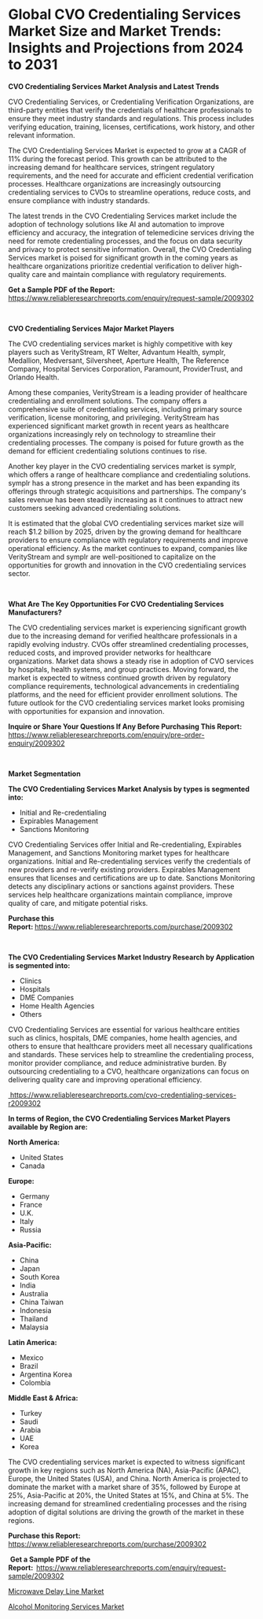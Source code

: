 <p><h1>Global CVO Credentialing Services Market Size and Market Trends: Insights and Projections from 2024 to 2031</h1></p><p><strong>CVO Credentialing Services Market Analysis and Latest Trends</strong></p>
<p><p>CVO Credentialing Services, or Credentialing Verification Organizations, are third-party entities that verify the credentials of healthcare professionals to ensure they meet industry standards and regulations. This process includes verifying education, training, licenses, certifications, work history, and other relevant information.</p><p>The CVO Credentialing Services Market is expected to grow at a CAGR of 11% during the forecast period. This growth can be attributed to the increasing demand for healthcare services, stringent regulatory requirements, and the need for accurate and efficient credential verification processes. Healthcare organizations are increasingly outsourcing credentialing services to CVOs to streamline operations, reduce costs, and ensure compliance with industry standards.</p><p>The latest trends in the CVO Credentialing Services market include the adoption of technology solutions like AI and automation to improve efficiency and accuracy, the integration of telemedicine services driving the need for remote credentialing processes, and the focus on data security and privacy to protect sensitive information. Overall, the CVO Credentialing Services market is poised for significant growth in the coming years as healthcare organizations prioritize credential verification to deliver high-quality care and maintain compliance with regulatory requirements.</p></p>
<p><strong>Get a Sample PDF of the Report:&nbsp;</strong> <a href="https://www.reliableresearchreports.com/enquiry/request-sample/2009302">https://www.reliableresearchreports.com/enquiry/request-sample/2009302</a></p>
<p>&nbsp;</p>
<p><strong>CVO Credentialing Services Major Market Players</strong></p>
<p><p>The CVO credentialing services market is highly competitive with key players such as VerityStream, RT Welter, Advantum Health, symplr, Medallion, Medversant, Silversheet, Aperture Health, The Reference Company, Hospital Services Corporation, Paramount, ProviderTrust, and Orlando Health.</p><p>Among these companies, VerityStream is a leading provider of healthcare credentialing and enrollment solutions. The company offers a comprehensive suite of credentialing services, including primary source verification, license monitoring, and privileging. VerityStream has experienced significant market growth in recent years as healthcare organizations increasingly rely on technology to streamline their credentialing processes. The company is poised for future growth as the demand for efficient credentialing solutions continues to rise.</p><p>Another key player in the CVO credentialing services market is symplr, which offers a range of healthcare compliance and credentialing solutions. symplr has a strong presence in the market and has been expanding its offerings through strategic acquisitions and partnerships. The company's sales revenue has been steadily increasing as it continues to attract new customers seeking advanced credentialing solutions.</p><p>It is estimated that the global CVO credentialing services market size will reach $1.2 billion by 2025, driven by the growing demand for healthcare providers to ensure compliance with regulatory requirements and improve operational efficiency. As the market continues to expand, companies like VerityStream and symplr are well-positioned to capitalize on the opportunities for growth and innovation in the CVO credentialing services sector.</p></p>
<p>&nbsp;</p>
<p><strong>What Are The Key Opportunities For CVO Credentialing Services Manufacturers?</strong></p>
<p><p>The CVO credentialing services market is experiencing significant growth due to the increasing demand for verified healthcare professionals in a rapidly evolving industry. CVOs offer streamlined credentialing processes, reduced costs, and improved provider networks for healthcare organizations. Market data shows a steady rise in adoption of CVO services by hospitals, health systems, and group practices. Moving forward, the market is expected to witness continued growth driven by regulatory compliance requirements, technological advancements in credentialing platforms, and the need for efficient provider enrollment solutions. The future outlook for the CVO credentialing services market looks promising with opportunities for expansion and innovation.</p></p>
<p><strong>Inquire or Share Your Questions If Any Before Purchasing This Report:</strong> <a href="https://www.reliableresearchreports.com/enquiry/pre-order-enquiry/2009302">https://www.reliableresearchreports.com/enquiry/pre-order-enquiry/2009302</a></p>
<p>&nbsp;</p>
<p><strong>Market Segmentation</strong></p>
<p><strong>The CVO Credentialing Services Market Analysis by types is segmented into:</strong></p>
<p><ul><li>Initial and Re-credentialing</li><li>Expirables Management</li><li>Sanctions Monitoring</li></ul></p>
<p><p>CVO Credentialing Services offer Initial and Re-credentialing, Expirables Management, and Sanctions Monitoring market types for healthcare organizations. Initial and Re-credentialing services verify the credentials of new providers and re-verify existing providers. Expirables Management ensures that licenses and certifications are up to date. Sanctions Monitoring detects any disciplinary actions or sanctions against providers. These services help healthcare organizations maintain compliance, improve quality of care, and mitigate potential risks.</p></p>
<p><strong>Purchase this Report:&nbsp;</strong><a href="https://www.reliableresearchreports.com/purchase/2009302">https://www.reliableresearchreports.com/purchase/2009302</a></p>
<p>&nbsp;</p>
<p><strong>The CVO Credentialing Services Market Industry Research by Application is segmented into:</strong></p>
<p><ul><li>Clinics</li><li>Hospitals</li><li>DME Companies</li><li>Home Health Agencies</li><li>Others</li></ul></p>
<p><p>CVO Credentialing Services are essential for various healthcare entities such as clinics, hospitals, DME companies, home health agencies, and others to ensure that healthcare providers meet all necessary qualifications and standards. These services help to streamline the credentialing process, monitor provider compliance, and reduce administrative burden. By outsourcing credentialing to a CVO, healthcare organizations can focus on delivering quality care and improving operational efficiency.</p></p>
<p><a href="https://www.reliableresearchreports.com/cvo-credentialing-services-r2009302">&nbsp;https://www.reliableresearchreports.com/cvo-credentialing-services-r2009302</a></p>
<p><strong>In terms of Region, the CVO Credentialing Services Market Players available by Region are:</strong></p>
<p>
    <p> <strong> North America: </strong>
        <ul>
            <li>United States</li>
            <li>Canada</li>
        </ul>
        </p> 
    <p> <strong> Europe: </strong>
        <ul>
            <li>Germany</li>
            <li>France</li>
            <li>U.K.</li>
            <li>Italy</li>
            <li>Russia</li>
        </ul>
        </p> 
    <p> <strong> Asia-Pacific: </strong>
        <ul>
            <li>China</li>
            <li>Japan</li>
            <li>South Korea</li>
            <li>India</li>
            <li>Australia</li>
            <li>China Taiwan</li>
            <li>Indonesia</li>
            <li>Thailand</li>
            <li>Malaysia</li>
        </ul>
        </p> 
    <p> <strong> Latin America: </strong>
        <ul>
            <li>Mexico</li>
            <li>Brazil</li>
            <li>Argentina Korea</li>
            <li>Colombia</li>
        </ul>
        </p> 
    <p> <strong> Middle East & Africa: </strong>
        <ul>
            <li>Turkey</li>
            <li>Saudi</li>
            <li>Arabia</li>
            <li>UAE</li>
            <li>Korea</li>
        </ul>
    </p>
    </p>
<p><p>The CVO credentialing services market is expected to witness significant growth in key regions such as North America (NA), Asia-Pacific (APAC), Europe, the United States (USA), and China. North America is projected to dominate the market with a market share of 35%, followed by Europe at 25%, Asia-Pacific at 20%, the United States at 15%, and China at 5%. The increasing demand for streamlined credentialing processes and the rising adoption of digital solutions are driving the growth of the market in these regions.</p></p>
<p><strong>Purchase this Report: </strong><a href="https://www.reliableresearchreports.com/purchase/2009302">https://www.reliableresearchreports.com/purchase/2009302</a></p>
<p>&nbsp;<strong>Get a Sample PDF of the Report:&nbsp;&nbsp;</strong><a href="https://www.reliableresearchreports.com/enquiry/request-sample/2009302">https://www.reliableresearchreports.com/enquiry/request-sample/2009302</a></p>
<p><strong></strong></p>
<p><p><a href="https://www.linkedin.com/pulse/global-microwave-delay-line-market-types-applications-major-nqkre">Microwave Delay Line Market</a></p><p><a href="https://github.com/RickHolmes3/Market-Research-Report-List-4/blob/main/alcohol-monitoring-services-market.md">Alcohol Monitoring Services Market</a></p></p>